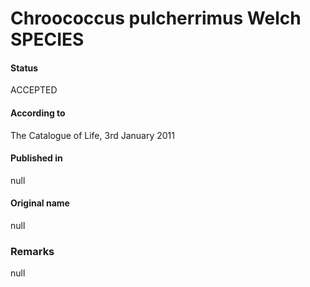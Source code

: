 Chroococcus pulcherrimus Welch SPECIES
=======

#### Status
ACCEPTED

#### According to
The Catalogue of Life, 3rd January 2011

#### Published in
null

#### Original name
null

### Remarks
null